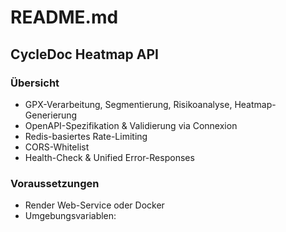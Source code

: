 # README.md

## CycleDoc Heatmap API

### Übersicht
- GPX-Verarbeitung, Segmentierung, Risikoanalyse, Heatmap-Generierung
- OpenAPI-Spezifikation & Validierung via Connexion
- Redis-basiertes Rate-Limiting
- CORS-Whitelist
- Health-Check & Unified Error-Responses

### Voraussetzungen
- Render Web-Service oder Docker
- Umgebungsvariablen:
